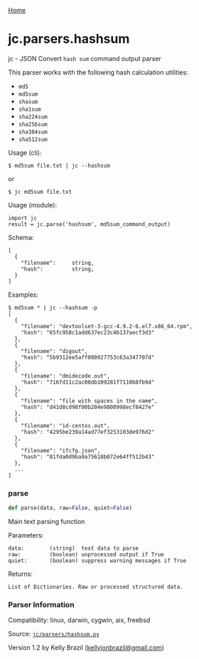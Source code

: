 [Home](https://kellyjonbrazil.github.io/jc/)
<a id="jc.parsers.hashsum"></a>

# jc.parsers.hashsum

jc - JSON Convert `hash sum` command output parser

This parser works with the following hash calculation utilities:
- `md5`
- `md5sum`
- `shasum`
- `sha1sum`
- `sha224sum`
- `sha256sum`
- `sha384sum`
- `sha512sum`

Usage (cli):

    $ md5sum file.txt | jc --hashsum

or

    $ jc md5sum file.txt

Usage (module):

    import jc
    result = jc.parse('hashsum', md5sum_command_output)

Schema:

    [
      {
        "filename":     string,
        "hash":         string,
      }
    ]

Examples:

    $ md5sum * | jc --hashsum -p
    [
      {
        "filename": "devtoolset-3-gcc-4.9.2-6.el7.x86_64.rpm",
        "hash": "65fc958c1add637ec23c4b137aecf3d3"
      },
      {
        "filename": "digout",
        "hash": "5b9312ee5aff080927753c63a347707d"
      },
      {
        "filename": "dmidecode.out",
        "hash": "716fd11c2ac00db109281f7110b8fb9d"
      },
      {
        "filename": "file with spaces in the name",
        "hash": "d41d8cd98f00b204e9800998ecf8427e"
      },
      {
        "filename": "id-centos.out",
        "hash": "4295be239a14ad77ef3253103de976d2"
      },
      {
        "filename": "ifcfg.json",
        "hash": "01fda0d9ba9a75618b072e64ff512b43"
      },
      ...
    ]

<a id="jc.parsers.hashsum.parse"></a>

### parse

```python
def parse(data, raw=False, quiet=False)
```

Main text parsing function

Parameters:

    data:        (string)  text data to parse
    raw:         (boolean) unprocessed output if True
    quiet:       (boolean) suppress warning messages if True

Returns:

    List of Dictionaries. Raw or processed structured data.

### Parser Information
Compatibility:  linux, darwin, cygwin, aix, freebsd

Source: [`jc/parsers/hashsum.py`](https://github.com/kellyjonbrazil/jc/blob/master/jc/parsers/hashsum.py)

Version 1.2 by Kelly Brazil (kellyjonbrazil@gmail.com)

